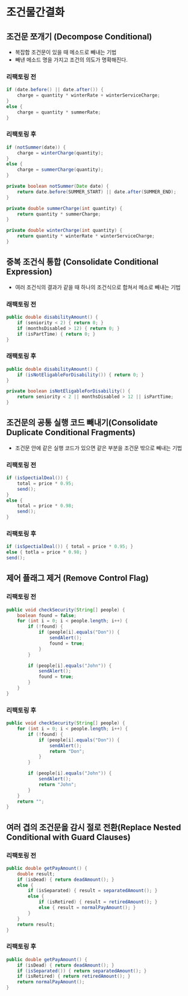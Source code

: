 # 조건물간결화

## 조건문 쪼개기 (Decompose Conditional)
- 복잡합 조건문이 있을 때 메소드로 빼내는 기법
- 빼낸 메소드 명을 가지고 조건의 의도가 명확해진다.

### 리팩토링 전
~~~java
if (date.before() || date.after()) {
    charge = quantity * winterRate + winterServiceCharge;
} 
else {
    charge = quantity * summerRate;
}
~~~

### 리팩토링 후
~~~java
if (notSummer(date)) {
    charge = winterCharge(quantity);
} 
else {
    charge = summerCharge(quantity);
}

private boolean notSummer(Date date) {
    return date.before(SUMMER_START) || date.after(SUMMER_END);
}

private double summerCharge(int quantity) {
    return quantity * summerCharge;
}

private double winterCharge(int quantity) {
    return quantity * winterRate * winterServiceCharge;
}
~~~

## 중복 조건식 통합 (Consolidate Conditional Expression)
- 여러 조건식의 결과가 같을 때 하나의 조건식으로 합쳐서 메소로 빼내는 기법

### 래팩토링 전
~~~java
public double disabilityAmount() {
    if (seniority < 2) { return 0; }
    if (monthsDisabled > 12) { return 0; }
    if (isPartTime) { return 0; }
}
~~~

### 래팩토링 후
~~~java
public double disabilityAmount() {
    if (isNotEligableForDisability()) { return 0; }
}

private boolean isNotEligableForDisability() {
    return seniority < 2 || monthsDisabled > 12 || isPartTime;
}
~~~

## 조건문의 공통 실행 코드 빼내기(Consolidate Duplicate Conditional Fragments)
- 조건문 안에 같은 실행 코드가 있으면 같은 부분을 조건문 밖으로 빼내는 기법

### 리팩토링 전
~~~java
if (isSpectialDeal()) {
    total = price * 0.95;
    send();
} 
else {
    total = price * 0.98;
    send();
}
~~~

### 리팩토링 후
~~~java 
if (isSpectialDeal()) { total = price * 0.95; }
else { totla = price * 0.98; }
send();
~~~

## 제어 플래그 제거 (Remove Control Flag)


### 리팩토링 전
~~~java
public void checkSecurity(String[] people) {
    boolean found = false;
    for (int i = 0; i < people.length; i++) {
        if (!found) {
            if (people[i].equals("Don")) {
                sendAlert();
                found = true;
            }
        }

        if (people[i].equals("John")) {
            sendAlert();
            found = true;
        }
    }
}
~~~

### 리팩토링 후
~~~java
public void checkSecurity(String[] people) {
    for (int i = 0; i < people.length; i++) {
        if (!found) {
            if (people[i].equals("Don")) {
                sendAlert();
                return "Don";
            }
        }

        if (people[i].equals("John")) {
            sendAlert();
            return "John";
        }
    }
    return "";
}
~~~


## 여러 겹의 조건문을 감시 절로 전환(Replace Nested Conditional with Guard Clauses)

### 리팩토링 전
~~~java
public double getPayAmount() {
    double result;
    if (isDead) { return deadAmount(); }
    else {
        if (isSeparated) { result = separatedAmount(); }
        else {
            if (isRetired) { result = retiredAmount(); }
            else { result = normalPayAmount(); }
        }
    }
    return result;
}
~~~

### 리팩토링 후
~~~java
public double getPayAmount() {
    if (isDead) { return deadAmount(); }
    if (isSeparated()) { return separatedAmount(); }
    if (isRetired) { return retiredAmount(); }
    return normalPayAmount();
}
~~~